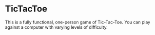 # TicTacToe

This is a fully functional, one-person game of Tic-Tac-Toe. You can play against a computer with varying levels of difficulty.
